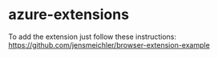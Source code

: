 # azure-extensions

To add the extension just follow these instructions:
https://github.com/jensmeichler/browser-extension-example
